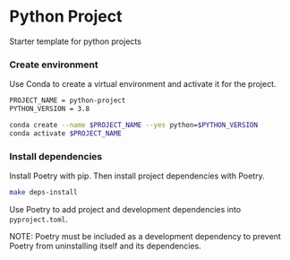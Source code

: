 # Python Project

Starter template for python projects

### Create environment

Use Conda to create a virtual environment and activate it for the project.

```bash
PROJECT_NAME = python-project
PYTHON_VERSION = 3.8

conda create --name $PROJECT_NAME --yes python=$PYTHON_VERSION
conda activate $PROJECT_NAME
```

### Install dependencies

Install Poetry with pip. Then install project dependencies with Poetry.

```bash
make deps-install
```

Use Poetry to add project and development dependencies into `pyproject.toml`.

NOTE: Poetry must be included as a development dependency to prevent
Poetry from uninstalling itself and its dependencies.

